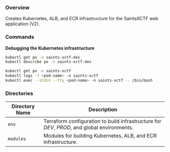### Overview

Creates Kubernetes, ALB, and ECR infrastructure for the SaintsXCTF web application (V2).

### Commands

**Debugging the Kubernetes infrastructure**

```bash
kubectl get po -n saints-xctf-dev
kubectl describe po -n saints-xctf-dev

kubectl get po -n saints-xctf
kubectl logs -f <pod-name> -n saints-xctf
kubectl exec --stdin --tty <pod-name> -n saints-xctf -- /bin/bash
```

### Directories

| Directory Name    | Description                                                                                     |
|-------------------|-------------------------------------------------------------------------------------------------|
| `env`             | Terraform configuration to build infrastructure for *DEV*, *PROD*, and global environments.     |
| `modules`         | Modules for building Kubernetes, ALB, and ECR infrastructure.                                   |